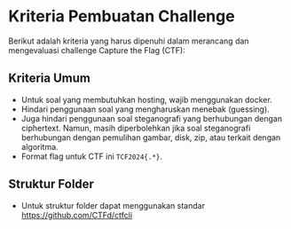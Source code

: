 # Kriteria Pembuatan Challenge

Berikut adalah kriteria yang harus dipenuhi dalam merancang dan mengevaluasi
challenge Capture the Flag (CTF):

## Kriteria Umum

- Untuk soal yang membutuhkan hosting, wajib menggunakan docker.
- Hindari penggunaan soal yang mengharuskan menebak (guessing).
- Juga hindari penggunaan soal steganografi yang berhubungan dengan ciphertext. Namun, masih diperbolehkan jika soal steganografi berhubungan dengan pemulihan gambar, disk, zip, atau terkait dengan algoritma.
- Format flag untuk CTF ini `TCF2024{.*}`.

## Struktur Folder
- Untuk struktur folder dapat menggunakan standar https://github.com/CTFd/ctfcli
